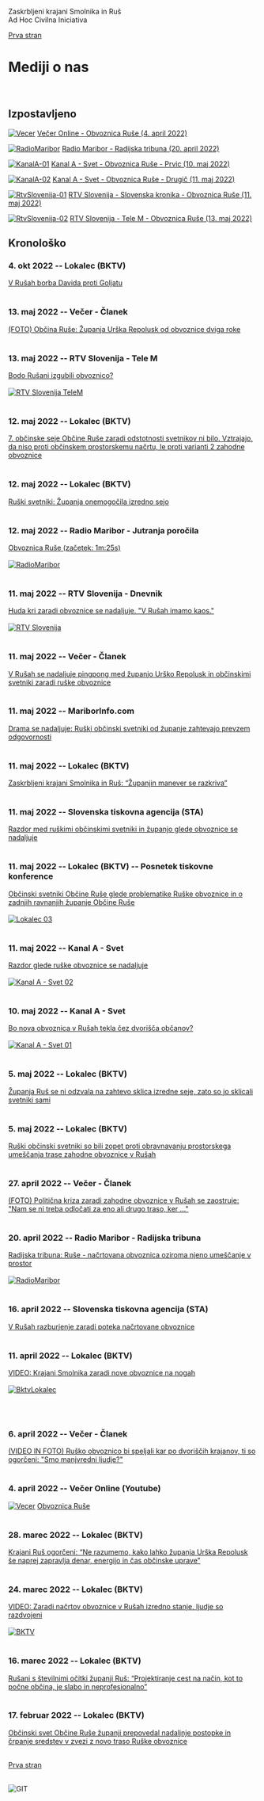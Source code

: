 
Zaskrbljeni krajani Smolnika in Ruš
<br/>
Ad Hoc Civilna Iniciativa 

[Prva stran](index.md)

# Mediji o nas
<br/>

## Izpostavljeno

[![Vecer](./pic/vecer_video_small.png)](https://youtu.be/wASHrHIMiEA)
[Večer Online - Obvoznica Ruše (4. april 2022)](https://youtu.be/wASHrHIMiEA)

[![RadioMaribor](./pic/radio_interviju_small.png)](https://www.rtvslo.si/rtv365/arhiv/174866172?s=radio)
[Radio Maribor - Radijska tribuna (20. april 2022)](https://www.rtvslo.si/rtv365/arhiv/174866172?s=radio)

[![KanalA-01](./pic/kanal_a_svet_video_01.png)](https://www.24ur.com/novice/svet/bo-nova-obvoznica-v-rusah-tekla-cez-dvorisca-obcanov.html)
[Kanal A - Svet - Obvoznica Ruše - Prvic (10. maj 2022)](https://www.24ur.com/novice/svet/bo-nova-obvoznica-v-rusah-tekla-cez-dvorisca-obcanov.html)

[![KanalA-02](./pic/kanal_a_svet_video_02.png)](https://www.24ur.com/novice/svet/s.html)
[Kanal A - Svet - Obvoznica Ruše - Drugič (11. maj 2022)](https://www.24ur.com/novice/svet/s.html)

[![RtvSlovenija-01](./pic/rtv_dnevnik_small.png)](https://4d.rtvslo.si/arhiv/slovenska-kronika/174871727)
[RTV Slovenija - Slovenska kronika - Obvoznica Ruše (11. maj 2022)](https://4d.rtvslo.si/arhiv/slovenska-kronika/174871727)

[![RtvSlovenija-02](./pic/rtv_dnevnik_telem_small.png)](https://365.rtvslo.si/arhiv/tele-m/174872348)
[RTV Slovenija - Tele M - Obvoznica Ruše (13. maj 2022)](https://365.rtvslo.si/arhiv/tele-m/174872348)


## Kronološko

### 4. okt 2022 -- Lokalec (BKTV)
[V Rušah borba Davida proti Goljatu](https://lokalec.si/novice/v-rusah-borba-davida-proti-goljatu/)
<br/>
<br/>


### 13. maj 2022 -- Večer - Članek
[(FOTO) Občina Ruše: Županja Urška Repolusk od obvoznice dviga roke](https://www.vecer.com/maribor/aktualno/obcina-ruse-zupanja-urska-repolusk-od-obvoznice-dviga-roke-10282783)
<br/>
<br/>


### 13. maj 2022 -- RTV Slovenija - Tele M  
[Bodo Rušani izgubili obvoznico?](https://365.rtvslo.si/arhiv/tele-m/174872348)
<br/>
<br/>
[![RTV Slovenija TeleM](./pic/rtv_dnevnik_telem_small.png)](https://365.rtvslo.si/arhiv/tele-m/174872348) 
<br/>
<br/>


### 12. maj 2022 -- Lokalec (BKTV)
[7. občinske seje Občine Ruše zaradi odstotnosti svetnikov ni bilo. Vztrajajo, da niso proti občinskem prostorskemu načrtu, le proti varianti 2 zahodne obvoznice](https://lokalec.si/novice/7-obcinske-seje-obcine-ruse-zaradi-odstotnosti-svetnikov-ni-bilo-vztrajajo-da-niso-proti-obcinskem-prostorskemu-nacrtu-le-proti-varianti-2-zahodne-obvoznice/)
<br/>
<br/>


### 12. maj 2022 -- Lokalec (BKTV)
[Ruški svetniki: Županja onemogočila izredno sejo](https://lokalec.si/novice/ruski-svetniki-zupanja-onemogocila-izredno-sejo/)
<br/>
<br/>


### 12. maj 2022 -- Radio Maribor - Jutranja poročila
[Obvoznica Ruše (začetek: 1m:25s)](https://365.rtvslo.si/arhiv/jutranja-porocila-radia-maribor/174871802)
<br/>
<br/>
[![RadioMaribor](./pic/radio_jutranja_porocila_small.png)](https://365.rtvslo.si/arhiv/jutranja-porocila-radia-maribor/174871802) 
<br/>
<br/>


### 11. maj 2022 -- RTV Slovenija - Dnevnik 
[Huda kri zaradi obvoznice se nadaljuje. "V Rušah imamo kaos."](https://www.rtvslo.si/lokalne-novice/stajerska/huda-kri-zaradi-obvoznice-se-nadaljuje-v-rusah-imamo-kaos/627008)
<br/>
<br/>
[![RTV Slovenija](./pic/rtv_dnevnik_small.png)](https://4d.rtvslo.si/arhiv/slovenska-kronika/174871727) 
<br/>
<br/>


### 11. maj 2022 -- Večer - Članek
[V Rušah se nadaljuje pingpong med županjo Urško Repolusk in občinskimi svetniki zaradi ruške obvoznice](https://www.vecer.com/maribor/aktualno/v-rusah-se-nadaljuje-pingpong-med-zupanjo-ursko-repolusk-in-obcinskimi-svetniki-zaradi-ruske-obvoznice-10282430)
<br/>
<br/>


### 11. maj 2022 -- MariborInfo.com
[Drama se nadaljuje: Ruški občinski svetniki od županje zahtevajo prevzem odgovornosti](https://mariborinfo.com/novica/politika-in-gospodarstvo/drama-se-nadaljuje-ruski-obcinski-svetniki-od-zupanje-zahtevajo)
<br/>
<br/>


### 11. maj 2022 -- Lokalec (BKTV)
[Zaskrbljeni krajani Smolnika in Ruš: “Županjin manever se razkriva”](https://lokalec.si/novice/zaskrbljeni-krajani-smolnika-in-rus-zupanjin-manever-se-razkriva/)
<br/>
<br/>


### 11. maj 2022 -- Slovenska tiskovna agencija (STA)
[Razdor med ruškimi občinskimi svetniki in županjo glede obvoznice se nadaljuje](https://www.sta.si/3035536/razdor-med-ruskimi-obcinskimi-svetniki-in-zupanjo-glede-obvoznice-se-nadaljuje)
<br/>
<br/>


### 11. maj 2022 -- Lokalec (BKTV) -- Posnetek tiskovne konference
[Občinski svetniki Občine Ruše glede problematike Ruške obvoznice in o zadnjih ravnanjih županje Občine Ruše](https://fb.watch/d3cxpzTULr/)
<br/>
<br/>
[![Lokalec 03](./pic/video_bktv_03_small.png)](https://fb.watch/d3cxpzTULr/) 
<br/>
<br/>


### 11. maj 2022 -- Kanal A - Svet
[Razdor glede ruške obvoznice se nadaljuje](https://www.24ur.com/novice/svet/s.html)
<br/>
<br/>
[![Kanal A - Svet 02](./pic/kanal_a_svet_video_02.png)](https://www.24ur.com/novice/svet/s.html) 
<br/>
<br/>


### 10. maj 2022 -- Kanal A - Svet
[Bo nova obvoznica v Rušah tekla čez dvorišča občanov?](https://www.24ur.com/novice/svet/bo-nova-obvoznica-v-rusah-tekla-cez-dvorisca-obcanov.html)
<br/>
<br/>
[![Kanal A - Svet 01](./pic/kanal_a_svet_video_01.png)](https://www.24ur.com/novice/svet/bo-nova-obvoznica-v-rusah-tekla-cez-dvorisca-obcanov.html) 
<br/>
<br/>


### 5. maj 2022 -- Lokalec (BKTV)
[Županja Ruš se ni odzvala na zahtevo sklica izredne seje, zato so jo sklicali svetniki sami](https://lokalec.si/novice/zupanja-rus-se-ni-odzvala-na-zahtevo-sklica-izredne-seje-zato-so-jo-sklicali-svetniki-sami/)
<br/>
<br/>


### 5. maj 2022 -- Lokalec (BKTV)
[Ruški občinski svetniki so bili zopet proti obravnavanju prostorskega umeščanja trase zahodne obvoznice v Rušah](https://lokalec.si/novice/ruski-obcinski-svetniki-so-bili-zopet-proti-obravnavanju-prostorskega-umescanja-trase-zahodne-obvoznice-v-rusah/)
<br/>
<br/>


### 27. april 2022 -- Večer - Članek
[(FOTO) Politična kriza zaradi zahodne obvoznice v Rušah se zaostruje: "Nam se ni treba odločati za eno ali drugo traso, ker ..."](https://www.vecer.com/maribor/aktualno/obcina-ruse-politicna-kriza-zaradi-zahodne-obvoznice-10280560)
<br/>
<br/>
	
### 20. april 2022 -- Radio Maribor - Radijska tribuna
[Radijska tribuna: Ruše - načrtovana obvoznica oziroma njeno umeščanje v prostor](https://www.rtvslo.si/rtv365/arhiv/174866172?s=radio)
<br/>
<br/>
[![RadioMaribor](./pic/radio_interviju_small.png)](https://www.rtvslo.si/rtv365/arhiv/174866172?s=radio) 
<br/>
<br/>
	

### 16. april 2022 -- Slovenska tiskovna agencija (STA)
[V Rušah razburjenje zaradi poteka načrtovane obvoznice](https://www.sta.si/3025645/v-rusah-razburjenje-zaradi-poteka-nacrtovane-obvoznice)
<br/>
<br/>


### 11. april 2022 -- Lokalec (BKTV)
[VIDEO: Krajani Smolnika zaradi nove obvoznice na nogah](https://lokalec.si/obcine/video-krajani-smolnika-zaradi-nove-obvoznice-na-nogah/)
<br/>
<br/>
[![BktvLokalec](./pic/video_bktv_02_small.png)](https://lokalec.si/obcine/video-krajani-smolnika-zaradi-nove-obvoznice-na-nogah/) 
<!-- [![BktvLokalec](./pic/video_bktv_02_small.png)](https://www.facebook.com/plugins/video.php?height=314&amp;href=https%3A%2F%2Fwww.facebook.com%2Ftelevizijabktv%2Fvideos%2F395230558803258%2F&amp;show_text=false&amp;width=560&amp;t=0) -->
<br/>
<br/>

### 6. april 2022 -- Večer - Članek
[(VIDEO IN FOTO) Ruško obvoznico bi speljali kar po dvoriščih krajanov, ti so ogorčeni: "Smo manjvredni ljudje?"](https://www.vecer.com/maribor/aktualno/video-in-foto-rusko-obvoznico-bi-speljali-kar-po-dvoriscih-krajanov-ti-so-ogorceni-smo-manjvredni-ljudje-10277692)
<br/>
<br/>


### 4. april 2022 -- Večer Online (Youtube)
[![Vecer](./pic/vecer_video_small.png)](https://youtu.be/wASHrHIMiEA)
[Obvoznica Ruše](https://youtu.be/wASHrHIMiEA)
<br/>
<br/>


### 28. marec 2022 -- Lokalec (BKTV)
[Krajani Ruš ogorčeni: “Ne razumemo, kako lahko županja Urška Repolusk še naprej zapravlja denar, energijo in čas občinske uprave”](https://lokalec.si/novice/krajani-rus-ogorceni-ne-razumemo-kako-lahko-zupanja-urska-repolusk-se-naprej-zapravlja-denar-energijo-in-cas-obcinske-uprave/)
<br/>
<br/>


### 24. marec 2022 -- Lokalec (BKTV)
[VIDEO: Zaradi načrtov obvoznice v Rušah izredno stanje, ljudje so razdvojeni](https://lokalec.si/novice/video-zaradi-nacrtov-obvoznice-v-rusah-izredno-stanje-ljudje-so-razdvojeni/)
<br/>
<br/>
[![BKTV](./pic/video_bktv_01_small.png)](https://youtu.be/GwGe1nTLSAg)
<br/>
<br/>


### 16. marec 2022 -- Lokalec (BKTV)
[Rušani s številnimi očitki županji Ruš: “Projektiranje cest na način, kot to počne občina, je slabo in neprofesionalno”](https://lokalec.si/novice/rusani-s-stevilnimi-ocitki-zupanji-rus-projektiranje-cest-na-nacin-kot-to-pocne-obcina-je-slabo-in-neprofesionalno/)
<br/>
<br/>

	
### 17. februar 2022 -- Lokalec (BKTV)
[Občinski svet Občine Ruše županji prepovedal nadaljnje postopke in črpanje sredstev v zvezi z novo traso Ruške obvoznice](https://lokalec.si/novice/obcinski-svet-obcine-ruse-prepovedal-nadaljnje-postopke-in-crpanje-sredstev-v-zvezi-z-novo-traso-ruske-obvoznice/)
<br/>
<br/>



[Prva stran](index.md)
<br/>
<br/>
	
![GIT](./pic/status_work_green_64x64.png)